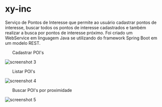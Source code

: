 <h1> xy-inc </h1>

Serviço de Pontos de Interesse que permite ao usuário cadastrar pontos de interesse, buscar todos os pontos de interesse cadastrados e também realizar a busca por pontos de interesse próximo.
Foi criado um WebService em linguagem Java se utilizando do framework Spring Boot em um modelo REST.

<ol> Cadastrar POI's </ol>

![screenshot 3](https://user-images.githubusercontent.com/10735013/65834060-8def4a80-e2ad-11e9-912d-df62ceebfb52.jpg)


 <ol> Listar POI's </ol>
 
 ![screenshot 4](https://user-images.githubusercontent.com/10735013/65834093-d870c700-e2ad-11e9-81d7-16c990681ace.jpg)
 
  <ol> Buscar POI's por proximidade </ol>
  
 
![screenshot 5](https://user-images.githubusercontent.com/10735013/65834108-0950fc00-e2ae-11e9-8cd2-59555c040915.jpg)
